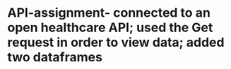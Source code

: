 # API-assignment- connected to an open healthcare API; used the Get request in order to view data; added two dataframes
